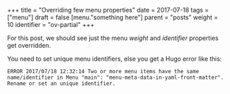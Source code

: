 +++
title = "Overriding few menu properties"
date = 2017-07-18
tags = ["menu"]
draft = false
[menu."something here"]
  parent = "posts"
  weight = 10
  identifier = "ov-partial"
+++

For this post, we should see just the menu *weight* and *identifier*
properties get overridden.

You need to set unique menu identifiers, else you get a Hugo error
like this:

```text
ERROR 2017/07/18 12:32:14 Two or more menu items have the same name/identifier in Menu "main": "menu-meta-data-in-yaml-front-matter".
Rename or set an unique identifier.
```

